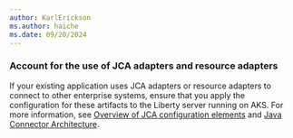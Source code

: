 ```yaml
---
author: KarlErickson
ms.author: haiche
ms.date: 09/20/2024
---
```


### Account for the use of JCA adapters and resource adapters

If your existing application uses JCA adapters or resource adapters to connect to other enterprise systems, ensure that you apply the configuration for these artifacts to the Liberty server running on AKS. For more information, see [Overview of JCA configuration elements](https://www.ibm.com/docs/was-liberty/base?topic=resourceadapter-overview-jca-configuration-elements) and [Java Connector Architecture](https://openliberty.io/docs/latest/reference/feature/connectors-2.1.html).
